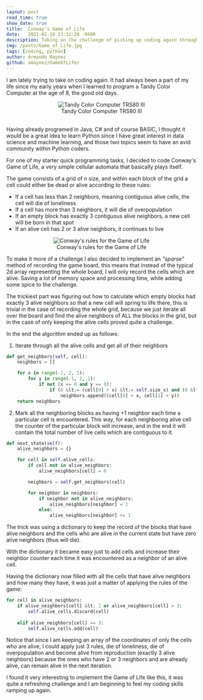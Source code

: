 ```yaml
---
layout: post
read_time: true
show_date: true
title:  Conway's Game of Life 
date:   2021-02-10 13:32:20 -0600
description: Taking on the challenge of picking up coding again through interesting small projects, this time it is the turn of Conway's Game of Life.
img: /posts/Game_of_Life.jpg
tags: [coding, python]
author: Armando Maynez
github: amaynez/GameOfLife/
---
```

<p>I&nbsp;am lately trying to take on coding again. It had always been a part of my life since my early years when I&nbsp;learned to program a Tandy Color Computer at the age of 8, the good old days.</p>

<center><img src="https://uploads-ssl.webflow.com/60535753234cc817ed863828/605361c3e46d294313573eba_300px-TRS-80_Color_Computer_3.jpg" alt="Tandy Color Computer TRS80 III"/></center><center>Tandy Color Computer TRS80 III</center><br>

<p>Having already programed in Java, C# and of course BASIC, I&nbsp;thought it would be a great idea to learn Python since I&nbsp;have great interest in data science and machine learning, and those two topics seem to have an avid community within Python coders.</p>

<p>For one of my starter quick programming tasks, I&nbsp;decided to code Conway's Game of Life, a very simple cellular automata that basically plays itself.</p>

<p>The game consists of a grid of n size, and within each block of the grid a cell could either be dead or alive according to these rules:</p>

<ul><li>If a cell has less than 2 neighbors, meaning contiguous alive cells, the cell will die of loneliness</li><li>If a cell has more than 3 neighbors, it will die of overpopulation</li><li>If an empty block has exactly 3 contiguous alive neighbors, a new cell will be born in that spot</li><li>If an alive cell has 2 or 3 alive neighbors, it continues to live</li></ul>

<center><img src="https://uploads-ssl.webflow.com/60535753234cc817ed863828/605363b67408ee90e0e471f0_GameOfLife.gif" alt="Conway's rules for the Game of Life"/></center><center>Conway's rules for the Game of Life</center>

<p>To make it more of a challenge I&nbsp;also decided to implement an <em>"sparse" </em>method of recording the game board, this means that instead of the typical 2d array representing the whole board, I&nbsp;will only record the cells which are alive. Saving a lot of memory space and processing time, while adding some spice to the challenge.</p>

<p>The trickiest part was figuring out how to calculate which empty blocks had exactly 3 alive neighbors so that a new cell will spring to life there, this is trivial in the case of recording the whole grid, because we just iterate all over the board and find the alive neighbors of ALL&nbsp;the blocks in the grid, but in the case of only keeping the alive cells proved quite a challenge.</p>

<p>In the end the algorithm ended up as follows:</p>

<ol><li>Iterate through all the alive cells and get all of their neighbors</li></ol>

```python
def get_neighbors(self, cell):
    neighbors = []

    for x in range(-1, 2, 1):
        for y in range(-1, 2, 1):
            if not (x == 0 and y == 0):
                if (0 &lt;= (cell[0] + x) &lt;= self.size_x) and (0 &lt;= (cell[1] + y) &lt;= self.size_y):
                    neighbors.append((cell[0] + x, cell[1] + y))
    return neighbors
```

<ol start="2"><li>Mark all the neighboring blocks as having +1 neighbor each time a particular cell is encountered. This way, for each neighboring alive cell the counter of the particular block will increase, and in the end it will contain the total number of live cells which are contiguous to it.</li></ol>

```python
def next_state(self):
    alive_neighbors = {}

    for cell in self.alive_cells:
        if cell not in alive_neighbors:
            alive_neighbors[cell] = 0

        neighbors = self.get_neighbors(cell)

        for neighbor in neighbors:
            if neighbor not in alive_neighbors:
                alive_neighbors[neighbor] = 1
            else:
                alive_neighbors[neighbor] += 1
```

<p>The trick was using a dictionary to keep the record of the blocks that have alive neighbors and the cells who are alive in the current state but have zero alive neighbors (thus will die).</p>

<p>With the dictionary it became easy just to add cells and increase their neighbor counter each time it was encountered as a neighbor of an alive cell.</p>

<p>Having the dictionary now filled with all the cells that have alive neighbors and how many they have, it was just a matter of applying the rules of the game:</p>


```python
for cell in alive_neighbors:
    if alive_neighbors[cell] &lt; 2 or alive_neighbors[cell] > 3:
        self.alive_cells.discard(cell)
    
    elif alive_neighbors[cell] == 3:
        self.alive_cells.add(cell)
```

<p>Notice that since I am keeping an array of the coordinates of only the cells who are alive, I could apply just 3 rules, die of loneliness, die of overpopulation and become alive from reproduction (exactly 3 alive neighbors) because the ones who have 2 or 3 neighbors and are already alive, can remain alive in the next iteration.</p>

<p>I&nbsp;found it very interesting to implement the Game of Life like this, it was quite a refreshing challenge and I am beginning to feel my coding skills ramping up again.</p>